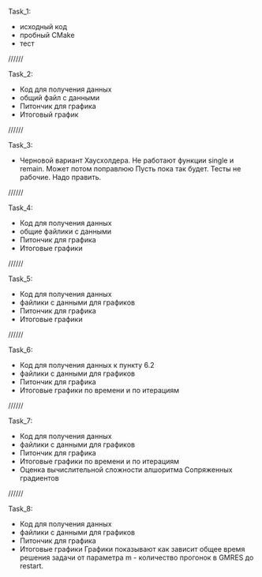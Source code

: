 Task_1:
  - исходный код
  - пробный CMake
  - тест

//////

Task_2:
  - Код для получения данных
  - общий файл с данными
  - Питончик для графика
  - Итоговый график
  
//////

Task_3:
  - Черновой вариант Хаусхолдера.
  Не работают функции single и remain. Может потом поправлюю Пусть пока так будет.
  Тесты не рабочие. Надо править.
  
//////

Task_4:
  - Код для получения данных
  - общие файлики с данными
  - Питончик для графика
  - Итоговые графики 
  
//////

Task_5:
  - Код для получения данных
  - файлики с данными для графиков
  - Питончик для графика
  - Итоговые графики 
  
//////

Task_6:
  - Код для получения данных к пункту 6.2
  - файлики с данными для графиков
  - Питончик для графика
  - Итоговые графики по времени и по итерациям

//////

Task_7:
  - Код для получения данных
  - файлики с данными для графиков
  - Питончик для графика
  - Итоговые графики по времени и по итерациям
  - Оценка вычислительной сложности алшоритма Сопряженных градиентов
  
//////

Task_8:
  - Код для получения данных
  - файлики с данными для графиков
  - Питончик для графика
  - Итоговые графики
Графики показывают как зависит общее время решения задачи от параметра m - количество прогонок в GMRES до restart.
  

